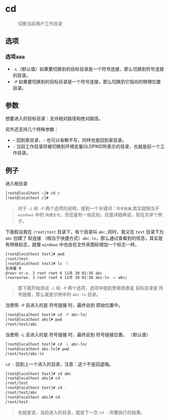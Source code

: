 # cd

> 切换当前用户工作目录

## 选项

### 选项aaa

- `-L`（默认值）如果要切换到的目标目录是一个符号连接，那么切换到符号连接的目录。
- `-P` 如果要切换到的目标目录是一个符号连接，那么切换到它指向的物理位置目录。

## 参数

想要进入的目标目录：支持相对路径和绝对路径。

另外还支持几个特殊参数：

- `~` 回到家目录，`~` 也可以省略不写，同样也是回到家目录。
- `-` 当前工作目录将被切换到环境变量OLDPWD所表示的目录，也就是前一个工作目录。

## 例子

进入根目录

```bash
[root@localhost ~]# cd /
[root@localhost /]#
```

> 对于 `-L` 和 `-P` 两个选项的说明，提到一个关键词：`符号链接`,其实就相当于 `windows` 中的 `快捷方式`，但还是有一些区别，后面详细再说，现在先举个例子。


下面假设我在 `/root/test` 目录下，有个目录叫 `abc` ,同时，我又在 `test` 目录下为 `abc` 创建了 软连接 （相当于快捷方式）`abc-ln`，那么通过查看到的信息，其实是有特殊标志，就像 `windows` 中也会在文件夹图标增加一个标志一样。

```bash
[root@localhost test]# pwd
/root/test
[root@localhost test]# ls -l
总用量 0
drwxr-xr-x. 2 root root 6 11月 10 01:38 abc
lrwxrwxrwx. 1 root root 4 11月 10 01:38 abc-ln -> abc/
```



> 那下面开始测试 `-L` 和 `-P` 两个选项，选项中提到使用场景是 目标目录是 符号链接，那么就是示例中的 `abc-ln` 目录。


当使用 `-P` 且进入的是 符号链接 时，最终会到 原始位置中。 
 
```bash
[root@localhost test]# cd -P abc-ln/
[root@localhost abc]# pwd
/root/test/abc
```

当使用 `-L` 且进入的是 符号链接 时，最终会到 符号链接位置。 （默认值）

```bash
[root@localhost test]# cd -L abc-ln/
[root@localhost abc-ln]# pwd
/root/test/abc-ln
```

`cd -` 回到上一个进入的目录，注意：这个不是回退哦。

```bash
[root@localhost test]# cd abc
[root@localhost abc]# cd -
/root/test
[root@localhost test]# cd -
/root/test/abc
[root@localhost abc]# cd -
/root/test
```

> 也就是说，当前进入的目录，就是下一次 `cd -` 所要执行的结果。